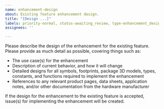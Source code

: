 ```yaml
---
name: enhancement-design
about: Existing feature enhancement design.
title: "[Design ...]"
labels: priority-normal, status-awaiting_review, type-enhancement_design
assignees: ''

---
```


Please describe the design of the enhancement for the existing feature.
Please provide as much detail as possible, covering things such as:
- The use case(s) for the enhancement
- Description of current behavior, and how it will change
- Detailed designs for all symbols, footprints, package 3D models, types, constants, and
  functions required to implement the enhancement
- References to any relevant product pages, data sheets, application notes, and/or other
  documentation from the hardware manufacturer

If the design for the enhancement to the existing feature is accepted, issue(s) for
implementing the enhancement will be created.
